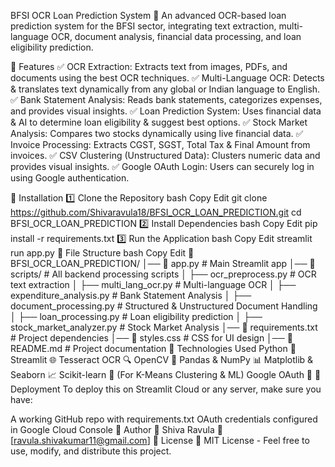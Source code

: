 BFSI OCR Loan Prediction System 🚀
An advanced OCR-based loan prediction system for the BFSI sector, integrating text extraction, multi-language OCR, document analysis, financial data processing, and loan eligibility prediction.

🔹 Features
✅ OCR Extraction: Extracts text from images, PDFs, and documents using the best OCR techniques.
✅ Multi-Language OCR: Detects & translates text dynamically from any global or Indian language to English.
✅ Bank Statement Analysis: Reads bank statements, categorizes expenses, and provides visual insights.
✅ Loan Prediction System: Uses financial data & AI to determine loan eligibility & suggest best options.
✅ Stock Market Analysis: Compares two stocks dynamically using live financial data.
✅ Invoice Processing: Extracts CGST, SGST, Total Tax & Final Amount from invoices.
✅ CSV Clustering (Unstructured Data): Clusters numeric data and provides visual insights.
✅ Google OAuth Login: Users can securely log in using Google authentication.

🔹 Installation
1️⃣ Clone the Repository
bash
Copy
Edit
git clone https://github.com/Shivaravula18/BFSI_OCR_LOAN_PREDICTION.git
cd BFSI_OCR_LOAN_PREDICTION
2️⃣ Install Dependencies
bash
Copy
Edit
pip install -r requirements.txt
3️⃣ Run the Application
bash
Copy
Edit
streamlit run app.py
🔹 File Structure
bash
Copy
Edit
📂 BFSI_OCR_LOAN_PREDICTION/
│── 📜 app.py                # Main Streamlit app
│── 📂 scripts/               # All backend processing scripts
│    ├── ocr_preprocess.py    # OCR text extraction
│    ├── multi_lang_ocr.py    # Multi-language OCR
│    ├── expenditure_analysis.py # Bank Statement Analysis
│    ├── document_processing.py  # Structured & Unstructured Document Handling
│    ├── loan_processing.py   # Loan eligibility prediction
│    ├── stock_market_analyzer.py # Stock Market Analysis
│── 📜 requirements.txt       # Project dependencies
│── 📜 styles.css             # CSS for UI design
│── 📜 README.md              # Project documentation
🔹 Technologies Used
Python 🐍
Streamlit 🌐
Tesseract OCR 🔍
OpenCV 📸
Pandas & NumPy 📊
Matplotlib & Seaborn 📈
Scikit-learn 🤖 (For K-Means Clustering & ML)
Google OAuth 🔑
🔹 Deployment
To deploy this on Streamlit Cloud or any server, make sure you have:

A working GitHub repo with requirements.txt
OAuth credentials configured in Google Cloud Console
🔹 Author
👤 Shiva Ravula
📧 [ravula.shivakumar11@gmail.com]
🔹 License
📜 MIT License - Feel free to use, modify, and distribute this project.
